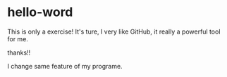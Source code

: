 # hello-word
This is only a exercise!
It's ture, I very like GitHub, it really a powerful tool for me.

thanks!!

I change same feature of my programe.
